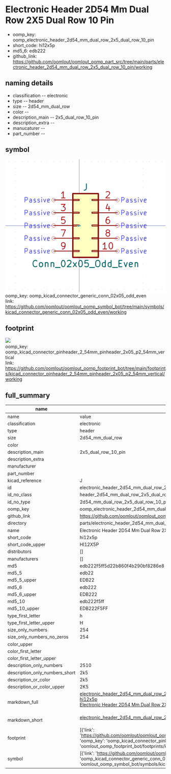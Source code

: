 # Electronic Header 2D54 Mm Dual Row 2X5 Dual Row 10 Pin

  
* oomp_key: oomp_electronic_header_2d54_mm_dual_row_2x5_dual_row_10_pin 
* short_code: hi12x5p
* md5_6: edb222  
* github_link: https://github.com/oomlout/oomlout_oomp_part_src/tree/main/parts/electronic_header_2d54_mm_dual_row_2x5_dual_row_10_pin/working  
## naming details
* classification -- electronic
* type -- header
* size -- 2d54_mm_dual_row
* color -- 
* description_main -- 2x5_dual_row_10_pin
* description_extra -- 
* manucaturer -- 
* part_number -- 



## symbol

![](symbol/0/working/working_600.png)  
oomp_key: oomp_kicad_connector_generic_conn_02x05_odd_even  
link: https://github.com/oomlout/oomlout_oomp_symbol_bot/tree/main/symbols/kicad_connector_generic_conn_02x05_odd_even/working  

## footprint

![](footprint/0/working/working_600.png)  
oomp_key: oomp_kicad_connector_pinheader_2_54mm_pinheader_2x05_p2_54mm_vertical  
link: https://github.com/oomlout/oomlout_oomp_footprint_bot/tree/main/footprints/kicad_connector_pinheader_2_54mm_pinheader_2x05_p2_54mm_vertical/working  

## full_summary
| name | value | 
| --- | --- | 
| name | value | 
| classification | electronic | 
| type | header | 
| size | 2d54_mm_dual_row | 
| color |  | 
| description_main | 2x5_dual_row_10_pin | 
| description_extra |  | 
| manufacturer |  | 
| part_number |  | 
| kicad_reference | J | 
| id | electronic_header_2d54_mm_dual_row_2x5_dual_row_10_pin | 
| id_no_class | header_2d54_mm_dual_row_2x5_dual_row_10_pin | 
| id_no_type | 2d54_mm_dual_row_2x5_dual_row_10_pin | 
| oomp_key | oomp_electronic_header_2d54_mm_dual_row_2x5_dual_row_10_pin | 
| github_link | https://github.com/oomlout/oomlout_oomp_part_src/tree/main/parts/electronic_header_2d54_mm_dual_row_2x5_dual_row_10_pin/working | 
| directory | parts/electronic_header_2d54_mm_dual_row_2x5_dual_row_10_pin | 
| name | Electronic Header 2D54 Mm Dual Row 2X5 Dual Row 10 Pin | 
| short_code | hi12x5p | 
| short_code_upper | HI12X5P | 
| distributors | [] | 
| manufacturers | [] | 
| md5 | edb222f5ff5d22b860f4b290bf8286e8 | 
| md5_5 | edb22 | 
| md5_5_upper | EDB22 | 
| md5_6 | edb222 | 
| md5_6_upper | EDB222 | 
| md5_10 | edb222f5ff | 
| md5_10_upper | EDB222F5FF | 
| type_first_letter | h | 
| type_first_letter_upper | H | 
| size_only_numbers | 254 | 
| size_only_numbers_no_zeros | 254 | 
| color_upper |  | 
| color_first_letter |  | 
| color_first_letter_upper |  | 
| description_only_numbers | 2510 | 
| description_only_numbers_short | 2k5 | 
| description_or_color | 2k5 | 
| description_or_color_upper | 2K5 | 
| markdown_full | [electronic_header_2d54_mm_dual_row_2x5_dual_row_10_pin](https://github.com/oomlout/oomlout_oomp_part_src/tree/main/parts/electronic_header_2d54_mm_dual_row_2x5_dual_row_10_pin/working)<br>[hi12x5p](https://github.com/oomlout/oomlout_oomp_part_src/tree/main/parts/electronic_header_2d54_mm_dual_row_2x5_dual_row_10_pin/working)<br>[Electronic Header 2D54 Mm Dual Row 2X5 Dual Row 10 Pin](https://github.com/oomlout/oomlout_oomp_part_src/tree/main/parts/electronic_header_2d54_mm_dual_row_2x5_dual_row_10_pin/working)<br><br> | 
| markdown_short | [electronic_header_2d54_mm_dual_row_2x5_dual_row_10_pin](https://github.com/oomlout/oomlout_oomp_part_src/tree/main/parts/electronic_header_2d54_mm_dual_row_2x5_dual_row_10_pin/working)<br><br> | 
| footprint | [{'link': 'https://github.com/oomlout/oomlout_oomp_footprint_bot/tree/main/foootprntss/kicad_connector_pinheader_2_54mm_pinheader_2x05_p2_54mm_vertical', 'oomp_key': 'oomp_kicad_connector_pinheader_2_54mm_pinheader_2x05_p2_54mm_vertical', 'directory': 'oomlout_oomp_footprint_bot/footprints/kicad_connector_pinheader_2_54mm_pinheader_2x05_p2_54mm_vertical//working/working.kicad_mod'}] | 
| symbol | [{'link': 'https://github.com/oomlout/oomlout_oomp_symbol_bot/tree/main/symbols/kicad_connector_generic_conn_02x05_odd_even', 'oomp_key': 'oomp_kicad_connector_generic_conn_02x05_odd_even', 'directory': 'oomlout_oomp_symbol_bot/symbols/kicad_connector_generic_conn_02x05_odd_even//working/working.kicad_sym'}] | 
